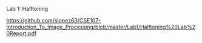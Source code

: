 Lab 1: Halftoning

https://github.com/slopez63/CSE107-Introduction_To_Image_Processing/blob/master/Lab1/Halftoning%20Lab%20Report.pdf
